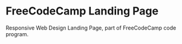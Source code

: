 # FreeCodeCamp Landing Page

Responsive Web Design Landing Page, part of FreeCodeCamp code program.
